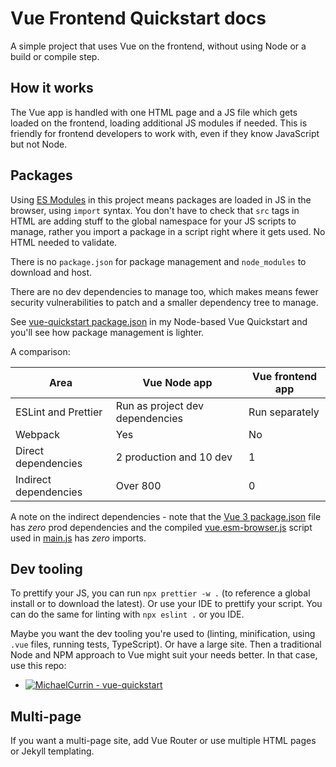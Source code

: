 # Vue Frontend Quickstart docs

A simple project that uses Vue on the frontend, without using Node or a build or compile step.


## How it works

The Vue app is handled with one HTML page and a JS file which gets loaded on the frontend, loading additional JS modules if needed. This is friendly for frontend developers to work with, even if they know JavaScript but not Node.


## Packages

Using [ES Modules][] in this project means packages are loaded in JS in the browser, using `import` syntax. You don't have to check that `src` tags in HTML are adding stuff to the global namespace for your JS scripts to manage, rather you import a package in a script right where it gets used. No HTML needed to validate.

There is no `package.json` for package management and `node_modules` to download and host.

There are no dev dependencies to manage too, which makes means fewer security vulnerabilities to patch and a smaller dependency tree to manage.

See [vue-quickstart package.json][] in my Node-based Vue Quickstart and you'll see how package management is lighter.

A comparison:

| Area                  | Vue Node app                    | Vue frontend app |
| --------------------- | ------------------------------- | ---------------- |
| ESLint and Prettier   | Run as project dev dependencies | Run separately   |
| Webpack               | Yes                             | No               |
| Direct dependencies   | 2 production and 10 dev         | 1                |
| Indirect dependencies | Over 800                        | 0                |

A note on the indirect dependencies - note that the [Vue 3 package.json][] file has _zero_ prod dependencies and the compiled [vue.esm-browser.js][] script used in [main.js](/asset/js/main.js) has _zero_ imports.


## Dev tooling

To prettify your JS, you can run `npx prettier -w .` (to reference a global install or to download the latest). Or use your IDE to prettify your script. You can do the same for linting with `npx eslint .` or you IDE.

Maybe you want the dev tooling you're used to (linting, minification, using `.vue` files, running tests, TypeScript). Or have a large site. Then a traditional Node and NPM approach to Vue might suit your needs better. In that case, use this repo:

- [![MichaelCurrin - vue-quickstart](https://img.shields.io/static/v1?label=MichaelCurrin&message=vue-quickstart&color=blue&logo=github)](https://github.com/MichaelCurrin/vue-quickstart)


## Multi-page

If you want a multi-page site, add Vue Router or use multiple HTML pages or Jekyll templating.


[vue-quickstart package.json]: https://github.com/MichaelCurrin/vue-quickstart/blob/master/package.json
[Vue 3 package.json]: https://github.com/vuejs/vue-next/blob/master/package.json
[vue.esm-browser.js]: https://unpkg.com/vue/dist/vue.esm-browser.js
[ES Modules]: https://michaelcurrin.github.io/dev-cheatsheets/cheatsheets/javascript/general/modules/es-modules.html
